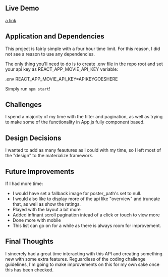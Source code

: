 ## Live Demo
[a link](https://aqueous-forest-58663.herokuapp.com/)


## Application and Dependencies

This project is fairly simple with a four hour time limit. For this reason, I  did not see a reason to use any dependencies. 

The only thing you'll need to do is to create .env file in the repo root and set your api key as REACT_APP_MOVIE_API_KEY variable:

.env
REACT_APP_MOVIE_API_KEY=APIKEYGOESHERE

Simply run `npm start`!

## Challenges

I spend a majority of my time with the filter and pagination, as well as trying to make some of the functionality in App.js fully component based.

## Design Decisions

I wanted to add as many feautures as I could with my time, so I left most of the "design" to the materialize framework.

## Future Improvements

If I had more time:
- I would have set a fallback image for poster_path's set to null. 
- I would also like to display more of the api like "overview" and truncate that, as well as show the ratings.  
- Played with the layout a bit more
- Added infinant scroll pagination intead of a click or touch to view more
- Done more with mobile
- This list can go on for a while as there is always room for improvement.

## Final Thoughts

I sincerely had a great time interacting with this API and creating something new with some extra features. Reguardless of the coding challenge guidelines, I'm going to make improvements on this for my own sake once this has been checked.